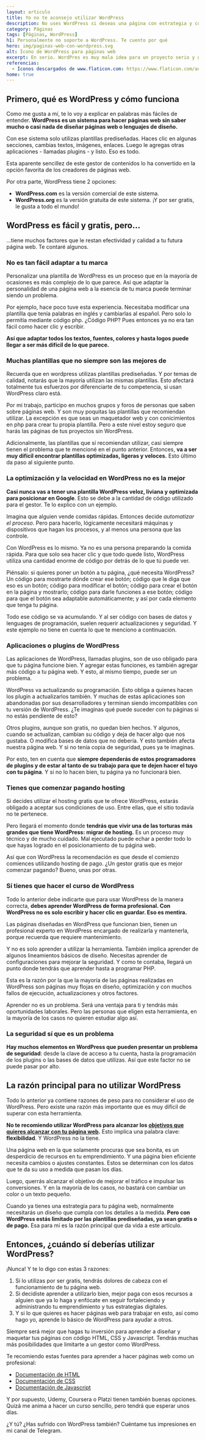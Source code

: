 ```yaml
---
layout: articulo
title: Yo no te aconsejo utilizar WordPress
description: No uses WordPress si deseas una página con estrategia y con menos dolores de cabeza. Lee el artículo y aprende por qué no es la mejor opción.
category: Páginas
tags: [Páginas, WordPress]
h1: Personalmente no soporte a WordPress. Te cuento por qué
hero: img/paginas-web-con-wordpress.svg
alt: Ícono de WordPress para páginas web
excerpt: En serio. WordPres es muy mala idea para un proyecto serio y grande. Y supuestamente es gratis. Pero te mostraré lo que te puede costar. Lee por qué
referencias:
  - Íconos descargados de www.flaticon.com: https://www.flaticon.com/authors/eucalyp
home: true
---
```

## Primero, qué es WordPress y cómo funciona

Como me gusta a mí, te lo voy a explicar en palabras más fáciles de entender. **WordPress es un sistema para hacer páginas web sin saber mucho o casi nada de diseñar páginas web o lenguajes de diseño.**

Con ese sistema solo utilizas plantillas prediseñadas. Haces clic en algunas secciones, cambias textos, imágenes, enlaces. Luego le agregas otras aplicaciones - llamadas plugins - y listo. Eso es todo.

Esta aparente sencillez de este gestor de contenidos lo ha convertido en la opción favorita de los creadores de páginas web.

Por otra parte, WordPress tiene 2 opciones:

* **WordPress.com** es la versión comercial de este sistema.
* **WordPress.org** es la versión gratuita de este sistema. ¡Y por ser gratis, le gusta a todo el mundo!

## WordPress es fácil y gratis, pero...

...tiene muchos factores que le restan efectividad y calidad a tu futura página web. Te contaré algunos.

### No es tan fácil adaptar a tu marca

Personalizar una plantilla de WordPress es un proceso que en la mayoría de ocasiones es más complejo de lo que parece. Así que adaptar la personalidad de una página web a la esencia de tu marca puede terminar siendo un problema.

Por ejemplo, hace poco tuve esta experiencia. Necesitaba modificar una plantilla que tenía palabras en inglés y cambiarlas al español. Pero solo lo permitía mediante código php. ¿Código PHP? Pues entonces ya no era tan fácil como hacer clic y escribir.

**Así que adaptar todos los textos, fuentes, colores y hasta logos puede llegar a ser más difícil de lo que parece.**

### Muchas plantillas que no siempre son las mejores de

Recuerda que en wordpress utilizas plantillas prediseñadas. Y por temas de calidad, notarás que la mayoría utilizan las mismas plantillas. Esto afectará totalmente tus esfuerzos por diferenciarte de tu competencia, si usan WordPress claro está.

Por mi trabajo, participo en muchos grupos y foros de personas que saben sobre páginas web. Y son muy poquitas las plantillas que recomiendan utilizar. La excepción es que seas un maquetador web y con conicimientos en php para crear tu propia plantilla. Pero a este nivel estoy seguro que harás las páginas de tus proyectos sin WordPress.

Adicionalmente, las plantillas que sí recomiendan utilizar, casi siempre tienen el problema que te mencioné en el punto anterior. Entonces, **va a ser muy difícil encontrar plantillas optimizadas, ligeras y veloces.** Esto último da paso al siguiente punto.

### La optimización y la velocidad en WordPress no es la mejor

**Casi nunca vas a tener una plantilla WordPress veloz, liviana y optimizada para posicionar en Google**. Esto se debe a la cantidad de código utilizado para el gestor. Te lo explico con un ejemplo.

Imagina que alguien vende comidas rápidas. Entonces decide *automatizar el proceso*. Pero para hacerlo, lógicamente necesitará máquinas y dispositivos que hagan los procesos, y al menos una persona que las controle.

Con WordPress es lo mismo. Ya no es una persona preparando la comida rápida. Para que solo sea hacer clic y que todo quede listo, WordPress utiliza una cantidad enorme de código por detrás de lo que tú puede ver.

Piénsalo: si quieres poner un botón a tu página, ¿qué necesita WordPress? Un código para mostrarte dónde crear ese botón; código que le diga que eso es un botón; código para modificar el botón; código para crear el botón en la página y mostrarlo; código para darle funciones a ese botón; código para que el botón sea adaptable automáticamente; y así por cada elemento que tenga tu página.

Todo ese código se va acumulando. Y al ser código con bases de datos y lenguages de programación, suelen requerir actualizaciones y seguridad. Y este ejemplo no tiene en cuenta lo que te menciono a continuación.

### Aplicaciones o plugins de WordPress

Las aplicaciones de WordPress, llamadas plugins, son de uso obligado para que tu página funcione bien. Y agregar estas funciones, es también agregar más código a tu página web. Y esto, al mismo tiempo, puede ser un problema.

WordPress va actualizando su programación. Esto obliga a quienes hacen los plugin a actualizarlos también. Y muchas de estas aplicaciones son abandonadas por sus desarrolladores y terminan siendo imcompatibles con tu versión de WordPress. ¿Te imaginas qué puede suceder con tu páginas si no estás pendiente de esto?

Otros plugins, aunque son gratis, no quedan bien hechos. Y algunos, cuando se actualizan, cambian su código y deja de hacer algo que nos gustaba. O modifica bases de datos que no debería. Y esto también afecta nuestra página web. Y si no tenía copia de seguridad, pues ya te imaginas.

Por esto, ten en cuenta que **siempre dependerás de estos programadores de plugins y de estar al tanto de su trabajo para que te dejen hacer el tuyo con tu página**. Y si no lo hacen bien, tu página ya no funcionará bien.

### Tienes que comenzar pagando hosting

Si decides utilizar el hosting gratis que te ofrece WordPress, estarás obligado a aceptar sus condiciones de uso. Entre ellas, que el sitio todavía no te pertenece.

Pero llegará el momento donde **tendrás que vivir una de las torturas más grandes que tiene WordPress: migrar de hosting.** Es un proceso muy técnico y de mucho cuidado. Mal ejecutado puede echar a perder todo lo que hayas logrado en el posicionamiento de tu página web.

Así que con WordPress la recomendación es que desde el comienzo comiences utilizando hosting de pago. ¿Un gestor gratis que es mejor comenzar pagando? Bueno, unas por otras.

### Sí tienes que hacer el curso de WordPress

Todo lo anterior debe indicarte que para usar WordPress de la manera correcta, **debes aprender WordPress de forma profesional. Con WordPress no es solo escribir y hacer clic en guardar. Eso es mentira.**

Las páginas diseñadas en WordPress que funcionan bien, tienen un profesional experto en WordPress encargado de realizarla y mantenerla, porque recuerda que requiere mantenimiento.

Y no es solo aprender a utilizar la herramienta. También implica aprender de algunos lineamientos básicos de diseño. Necesitas aprender de configuraciones para mejorar la seguridad. Y como te contaba, llegará un punto donde tendrás que aprender hasta a programar PHP.

Esta es la razón por la que la mayoría de las páginas realizadas en WordPress son páginas muy flojas en diseño, optimización y con muchos fallos de ejecución, actualizaciones y otros factores.

Aprender no es un problema. Será una ventaja para ti y tendrás más oportunidades laborales. Pero las personas que eligen esta herramienta, en la mayoría de los casos no quieren estudiar algo así.

### La seguridad sí que es un problema

**Hay muchos elementos en WordPress que pueden presentar un problema de seguridad**: desde la clave de acceso a tu cuenta, hasta la programación de los plugins o las bases de datos que utilizas. Así que este factor no se puede pasar por alto.

## La razón principal para no utilizar WordPress

Todo lo anterior ya contiene razones de peso para no considerar el uso de WordPress. Pero existe una razón más importante que es muy difícil de superar con esta herramienta.

**No te recomiendo utilizar WordPress para alcanzar los [objetivos que quieres alcanzar con tu página web]({{site.baseurl}}/paginas-web-cuando-si-cuando-no).** Esto implica una palabra clave: **flexibilidad**. Y WordPress no la tiene.

Una página web en la que solamente procuras que sea bonita, es un desperdicio de recursos en tu emprendimiento. Y una página bien eficiente necesita cambios o ajustes constantes. Estos se determinan con los datos que te da su uso a medida que pasan los días.

Luego, querrás alcanzar el objetivo de mejorar el tráfico e impulsar las conversiones. Y en la mayoría de los casos, no bastará con cambiar un color o un texto pequeño.

Cuando ya tienes una estrategia para tu página web, normalmente necesitarás un diseño que cumpla con los detalles a la medida. **Pero con WordPress estás limitado por las plantillas prediseñadas, ya sean gratis o de pago.** Esa para mí es la razón principal que da vida a este artículo.

## Entonces, ¿cuándo sí deberías utilizar WordPress?

¡Nunca! Y te lo digo con estas 3 razones:

1. Si lo utilizas por ser gratis, tendrás dolores de cabeza con el funcionamiento de tu página web.
2. Si decidiste aprender a utilizarlo bien, mejor paga con esos recursos a alguien que ya lo haga y enfócate en seguir fortaleciendo y administrando tu emprendimiento y tus estrategias digitales.
3. Y si lo que quieres es hacer páginas web para trabajar en esto, así como hago yo, aprende lo básico de WordPress para ayudar a otros.

Siempre será mejor que hagas tu inversión para aprender a diseñar y maquetar tus páginas con código HTML, CSS y Javascript. Tendrás muchas más posibilidades que limitarte a un gestor como WordPress.

Te recomiendo estas fuentes para aprender a hacer páginas web como un profesional:

* [Documentación de HTML](https://www.w3schools.com/html/default.asp "Página de w3schools para aprender HTML")
* [Documentación de CSS](https://www.w3schools.com/css/default.asp "Página de w3schools para aprender CSS")
* [Documentación de Javascript](https://www.w3schools.com/js/default.asp "Página de w3schools para aprender Javascript")

Y por supuesto, Udemy, Coursera o Platzi tienen también buenas opciones. Quizá me anima a hacer un curso sencillo, pero tendrá que esperar unos días.

¿Y tú? ¿Has sufrido con WordPress también? Cuéntame tus impresiones en mi canal de Telegram.
